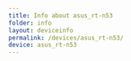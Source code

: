 ```yaml
---
title: Info about asus_rt-n53
folder: info
layout: deviceinfo
permalink: /devices/asus_rt-n53/
device: asus_rt-n53
---
```

